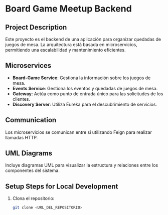 # Board Game Meetup Backend

## Project Description
Este proyecto es el backend de una aplicación para organizar quedadas de juegos de mesa. La arquitectura está basada en microservicios, permitiendo una escalabilidad y mantenimiento eficientes.

## Microservices
- **Board-Game Service**: Gestiona la información sobre los juegos de mesa.
- **Events Service**: Gestiona los eventos y quedadas de juegos de mesa.
- **Gateway**: Actúa como punto de entrada único para las solicitudes de los clientes.
- **Discovery Server**: Utiliza Eureka para el descubrimiento de servicios.

## Communication
Los microservicios se comunican entre sí utilizando Feign para realizar llamadas HTTP.

## UML Diagrams
Incluye diagramas UML para visualizar la estructura y relaciones entre los componentes del sistema.

## Setup Steps for Local Development
1. Clona el repositorio:
   ```bash
   git clone <URL_DEL_REPOSITORIO>
   ```
